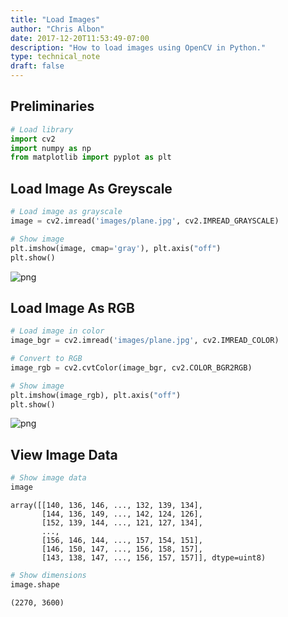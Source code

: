 ```yaml
---
title: "Load Images"
author: "Chris Albon"
date: 2017-12-20T11:53:49-07:00
description: "How to load images using OpenCV in Python."
type: technical_note
draft: false
---
```

## Preliminaries


```python
# Load library
import cv2
import numpy as np
from matplotlib import pyplot as plt
```

## Load Image As Greyscale


```python
# Load image as grayscale
image = cv2.imread('images/plane.jpg', cv2.IMREAD_GRAYSCALE)

# Show image
plt.imshow(image, cmap='gray'), plt.axis("off")
plt.show()
```


![png](load_images_files/load_images_4_0.png)


## Load Image As RGB


```python
# Load image in color
image_bgr = cv2.imread('images/plane.jpg', cv2.IMREAD_COLOR)

# Convert to RGB
image_rgb = cv2.cvtColor(image_bgr, cv2.COLOR_BGR2RGB)

# Show image
plt.imshow(image_rgb), plt.axis("off")
plt.show()
```


![png](load_images_files/load_images_6_0.png)


## View Image Data


```python
# Show image data
image
```




    array([[140, 136, 146, ..., 132, 139, 134],
           [144, 136, 149, ..., 142, 124, 126],
           [152, 139, 144, ..., 121, 127, 134],
           ..., 
           [156, 146, 144, ..., 157, 154, 151],
           [146, 150, 147, ..., 156, 158, 157],
           [143, 138, 147, ..., 156, 157, 157]], dtype=uint8)




```python
# Show dimensions
image.shape
```




    (2270, 3600)



